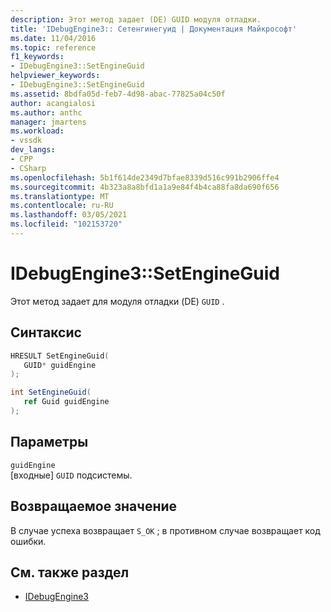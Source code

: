 ```yaml
---
description: Этот метод задает (DE) GUID модуля отладки.
title: 'IDebugEngine3:: Сетенгинегуид | Документация Майкрософт'
ms.date: 11/04/2016
ms.topic: reference
f1_keywords:
- IDebugEngine3::SetEngineGuid
helpviewer_keywords:
- IDebugEngine3::SetEngineGuid
ms.assetid: 8bdfa05d-feb7-4d98-abac-77825a04c50f
author: acangialosi
ms.author: anthc
manager: jmartens
ms.workload:
- vssdk
dev_langs:
- CPP
- CSharp
ms.openlocfilehash: 5b1f614de2349d7bfae8339d516c991b2906ffe4
ms.sourcegitcommit: 4b323a8a8bfd1a1a9e84f4b4ca88fa8da690f656
ms.translationtype: MT
ms.contentlocale: ru-RU
ms.lasthandoff: 03/05/2021
ms.locfileid: "102153720"
---
```

# <a name="idebugengine3setengineguid"></a>IDebugEngine3::SetEngineGuid
Этот метод задает для модуля отладки (DE) `GUID` .

## <a name="syntax"></a>Синтаксис

```cpp
HRESULT SetEngineGuid(
   GUID* guidEngine
);
```

```csharp
int SetEngineGuid(
   ref Guid guidEngine
);
```

## <a name="parameters"></a>Параметры
`guidEngine`\
[входные] `GUID` подсистемы.

## <a name="return-value"></a>Возвращаемое значение
 В случае успеха возвращает `S_OK` ; в противном случае возвращает код ошибки.

## <a name="see-also"></a>См. также раздел
- [IDebugEngine3](../../../extensibility/debugger/reference/idebugengine3.md)
